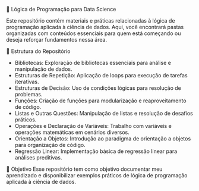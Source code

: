 🚀 Lógica de Programação para Data Science

Este repositório contém materiais e práticas relacionadas à lógica de programação aplicada à ciência de dados. Aqui, você encontrará pastas organizadas com conteúdos essenciais para quem está começando ou deseja reforçar fundamentos nessa área.

📂 Estrutura do Repositório
- Bibliotecas: Exploração de bibliotecas essenciais para análise e manipulação de dados.
- Estruturas de Repetição: Aplicação de loops para execução de tarefas iterativas.
- Estruturas de Decisão: Uso de condições lógicas para resolução de problemas.
- Funções: Criação de funções para modularização e reaproveitamento de código.
- Listas e Outras Questões: Manipulação de listas e resolução de desafios práticos.
- Operações e Declaração de Variáveis: Trabalho com variáveis e operações matemáticas em cenários diversos.
- Orientação a Objetos: Introdução ao paradigma de orientação a objetos para organização de código.
- Regressão Linear: Implementação básica de regressão linear para análises preditivas.

🌟 Objetivo
Esse repositório tem como objetivo documentar meu aprendizado e disponibilizar exemplos práticos de lógica de programação aplicada à ciência de dados.

